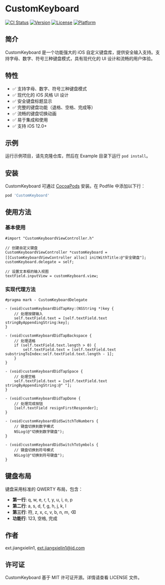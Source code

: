 # CustomKeyboard

[![CI Status](https://img.shields.io/travis/ext.jiangxielin1/CustomKeyboard.svg?style=flat)](https://travis-ci.org/ext.jiangxielin1/CustomKeyboard)
[![Version](https://img.shields.io/cocoapods/v/CustomKeyboard.svg?style=flat)](https://cocoapods.org/pods/CustomKeyboard)
[![License](https://img.shields.io/cocoapods/l/CustomKeyboard.svg?style=flat)](https://cocoapods.org/pods/CustomKeyboard)
[![Platform](https://img.shields.io/cocoapods/p/CustomKeyboard.svg?style=flat)](https://cocoapods.org/pods/CustomKeyboard)

## 简介

CustomKeyboard 是一个功能强大的 iOS 自定义键盘库，提供安全输入支持。支持字母、数字、符号三种键盘模式，具有现代化的 UI 设计和流畅的用户体验。

## 特性

- ✅ 支持字母、数字、符号三种键盘模式
- ✅ 现代化的 iOS 风格 UI 设计
- ✅ 安全键盘标题显示
- ✅ 完整的键盘功能（退格、空格、完成等）
- ✅ 流畅的键盘切换动画
- ✅ 易于集成和使用
- ✅ 支持 iOS 12.0+

## 示例

运行示例项目，请先克隆仓库，然后在 Example 目录下运行 `pod install`。

## 安装

CustomKeyboard 可通过 [CocoaPods](https://cocoapods.org) 安装。在 Podfile 中添加以下行：

```ruby
pod 'CustomKeyboard'
```

## 使用方法

### 基本使用

```objc
#import "CustomKeyboardViewController.h"

// 创建自定义键盘
CustomKeyboardViewController *customKeyboard = [[CustomKeyboardViewController alloc] initWithTitle:@"安全键盘"];
customKeyboard.delegate = self;

// 设置文本框的输入视图
textField.inputView = customKeyboard.view;
```

### 实现代理方法

```objc
#pragma mark - CustomKeyboardDelegate

- (void)customKeyboardDidTapKey:(NSString *)key {
    // 处理按键输入
    self.textField.text = [self.textField.text stringByAppendingString:key];
}

- (void)customKeyboardDidTapBackspace {
    // 处理退格
    if (self.textField.text.length > 0) {
        self.textField.text = [self.textField.text substringToIndex:self.textField.text.length - 1];
    }
}

- (void)customKeyboardDidTapSpace {
    // 处理空格
    self.textField.text = [self.textField.text stringByAppendingString:@" "];
}

- (void)customKeyboardDidTapDone {
    // 处理完成按钮
    [self.textField resignFirstResponder];
}

- (void)customKeyboardDidSwitchToNumbers {
    // 键盘切换到数字模式
    NSLog(@"切换到数字键盘");
}

- (void)customKeyboardDidSwitchToSymbols {
    // 键盘切换到符号模式
    NSLog(@"切换到符号键盘");
}
```

## 键盘布局

键盘采用标准的 QWERTY 布局，包含：

- **第一行**: q, w, e, r, t, y, u, i, o, p
- **第二行**: a, s, d, f, g, h, j, k, l
- **第三行**: 符, z, x, c, v, b, n, m, ⌫
- **功能行**: 123, 空格, 完成

## 作者

ext.jiangxielin1, ext.jiangxielin1@jd.com

## 许可证

CustomKeyboard 基于 MIT 许可证开源。详情请查看 LICENSE 文件。
